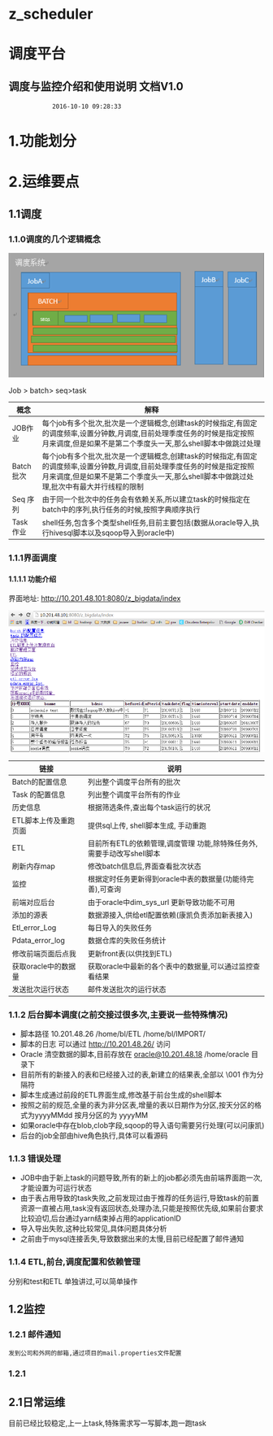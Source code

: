 # z_scheduler
# 调度平台
## 调度与监控介绍和使用说明 文档V1.0
    			2016-10-10 09:28:33

# 1.功能划分
# 2.运维要点

## 1.1调度
### 1.1.0调度的几个逻辑概念

![scheduler concept ](/src/main/resources/img/1.png)


Job > batch> seq>task

 概念 | 解释
---|---
JOB作业 | 每个job有多个批次,批次是一个逻辑概念,创建task的时候指定,有固定的调度频率,设置分钟数,月调度,目前处理季度任务的时候是指定按照月来调度,但是如果不是第二个季度头一天,那么shell脚本中做跳过处理
Batch批次 | 每个job有多个批次,批次是一个逻辑概念,创建task的时候指定,有固定的调度频率,设置分钟数,月调度,目前处理季度任务的时候是指定按照月来调度,但是如果不是第二个季度头一天,那么shell脚本中做跳过处理,批次中有最大并行线程的限制
Seq 序列 | 由于同一个批次中的任务会有依赖关系,所以建立task的时候指定在batch中的序列,执行任务的时候,按照字典顺序执行
Task 作业 | shell任务,包含多个类型shell任务,目前主要包括(数据从oracle导入,执行hivesql脚本以及sqoop导入到oracle中)

### 1.1.1界面调度
#### 1.1.1.1 功能介绍
界面地址: http://10.201.48.101:8080/z_bigdata/index
 
![project screeshot ](/src/main/resources/img/2.png)

链接|说明
------|------
Batch的配置信息	|列出整个调度平台所有的批次
Task 的配置信息	|列出整个调度平台所有的作业
历史信息	|根据筛选条件,查出每个task运行的状况
ETL脚本上传及重跑页面	|提供sql上传, shell脚本生成, 手动重跑
ETL	|目前所有ETL的依赖管理,调度管理 功能,除特殊任务外,需要手动改写shell脚本
刷新内存map	|修改batch信息后,界面查看批次状态
监控	|根据定时任务更新得到oracle中表的数据量(功能待完善),可查询
前端对应后台	|由于oracle中dim_sys_url 更新导致功能不可用
添加的源表	|数据源接入,供给etl配置依赖(康凯负责添加新表接入)
Etl_error_Log	|每日导入的失败任务
Pdata_error_log	|数据仓库的失败任务统计
修改前端页面后点我	|更新front表(以供找到ETL)
获取oracle中的数据量	|获取oracle中最新的各个表中的数据量,可以通过监控查看结果
发送批次运行状态	|邮件发送批次的运行状态


### 1.1.2 后台脚本调度(之前交接过很多次,主要说一些特殊情况)
* 	脚本路径 10.201.48.26  /home/bl/ETL  /home/bl/IMPORT/
* 	脚本的日志 可以通过 http://10.201.48.26/ 访问
* 	Oracle 清空数据的脚本,目前存放在 oracle@10.201.48.18  /home/oracle 目录下
* 	目前所有的新接入的表和已经接入过的表,新建立的结果表,全部以 \001 作为分隔符
* 	脚本生成通过前段的ETL界面生成,修改基于前台生成的shell脚本
* 	按照之前的规范,全量的表为非分区表,增量的表以日期作为分区,按天分区的格式为yyyyMMdd 按月分区的为 yyyyMM
* 	如果oracle中存在blob,clob字段,sqoop的导入语句需要另行处理(可以问康凯)
* 	后台的job全部由hive角色执行,具体可以看源码
### 1.1.3 错误处理
* 	JOB中由于新上task的问题导致,所有的新上的job都必须先由前端界面跑一次,才能设置为可运行状态
* 	由于表占用导致的task失败,之前发现过由于推荐的任务运行,导致task的前置资源一直被占用,task没有返回状态,处理办法,只能是按照优先级,如果前台要求比较迫切,后台通过yarn结束掉占用的applicationID
* 	导入导出失败,这种比较常见,具体问题具体分析
* 	之前由于mysql连接丢失,导致数据出来的太慢,目前已经配置了邮件通知

### 1.1.4 ETL,前台,调度配置和依赖管理
分别和test和ETL 单独讲过,可以简单操作
## 1.2监控
### 1.2.1 邮件通知
	发到公司和外网的邮箱,通过项目的mail.properties文件配置
### 1.2.1 
## 2.1日常运维
目前已经比较稳定,上一上task,特殊需求写一写脚本,跑一跑task 


